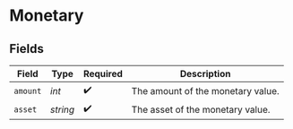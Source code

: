 # Monetary


## Fields

| Field                             | Type                              | Required                          | Description                       |
| --------------------------------- | --------------------------------- | --------------------------------- | --------------------------------- |
| `amount`                          | *int*                             | :heavy_check_mark:                | The amount of the monetary value. |
| `asset`                           | *string*                          | :heavy_check_mark:                | The asset of the monetary value.  |